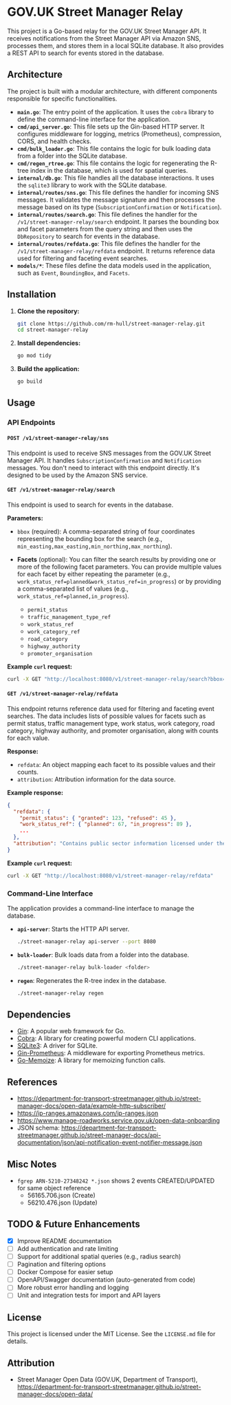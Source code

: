 # GOV.UK Street Manager Relay

This project is a Go-based relay for the GOV.UK Street Manager API. It receives notifications from the Street Manager API via Amazon SNS, processes them, and stores them in a local SQLite database. It also provides a REST API to search for events stored in the database.

## Architecture

The project is built with a modular architecture, with different components responsible for specific functionalities.

-   **`main.go`**: The entry point of the application. It uses the `cobra` library to define the command-line interface for the application.
-   **`cmd/api_server.go`**: This file sets up the Gin-based HTTP server. It configures middleware for logging, metrics (Prometheus), compression, CORS, and health checks.
-   **`cmd/bulk_loader.go`**: This file contains the logic for bulk loading data from a folder into the SQLite database.
-   **`cmd/regen_rtree.go`**: This file contains the logic for regenerating the R-tree index in the database, which is used for spatial queries.
-   **`internal/db.go`**: This file handles all the database interactions. It uses the `sqlite3` library to work with the SQLite database.
-   **`internal/routes/sns.go`**: This file defines the handler for incoming SNS messages. It validates the message signature and then processes the message based on its type (`SubscriptionConfirmation` or `Notification`).
-   **`internal/routes/search.go`**: This file defines the handler for the `/v1/street-manager-relay/search` endpoint. It parses the bounding box and facet parameters from the query string and then uses the `DbRepository` to search for events in the database.
-   **`internal/routes/refdata.go`**: This file defines the handler for the `/v1/street-manager-relay/refdata` endpoint. It returns reference data used for filtering and faceting event searches.
-   **`models/*`**: These files define the data models used in the application, such as `Event`, `BoundingBox`, and `Facets`.

## Installation

1.  **Clone the repository:**

    ```bash
    git clone https://github.com/rm-hull/street-manager-relay.git
    cd street-manager-relay
    ```

2.  **Install dependencies:**

    ```bash
    go mod tidy
    ```

3.  **Build the application:**

    ```bash
    go build
    ```

## Usage

### API Endpoints

#### `POST /v1/street-manager-relay/sns`

This endpoint is used to receive SNS messages from the GOV.UK Street Manager API. It handles `SubscriptionConfirmation` and `Notification` messages. You don't need to interact with this endpoint directly. It's designed to be used by the Amazon SNS service.

#### `GET /v1/street-manager-relay/search`

This endpoint is used to search for events in the database.

**Parameters:**

-   `bbox` (required): A comma-separated string of four coordinates representing the bounding box for the search (e.g., `min_easting,max_easting,min_northing,max_northing`).
-   **Facets** (optional): You can filter the search results by providing one or more of the following facet parameters. You can provide multiple values for each facet by either repeating the parameter (e.g., `work_status_ref=planned&work_status_ref=in_progress`) or by providing a comma-separated list of values (e.g., `work_status_ref=planned,in_progress`).

    -   `permit_status`
    -   `traffic_management_type_ref`
    -   `work_status_ref`
    -   `work_category_ref`
    -   `road_category`
    -   `highway_authority`
    -   `promoter_organisation`

**Example `curl` request:**

```bash
curl -X GET "http://localhost:8080/v1/street-manager-relay/search?bbox=418995,435778,429089,441777&work_status_ref=in_progress,planned"
```

#### `GET /v1/street-manager-relay/refdata`

This endpoint returns reference data used for filtering and faceting event searches. The data includes lists of possible values for facets such as permit status, traffic management type, work status, work category, road category, highway authority, and promoter organisation, along with counts for each value.

**Response:**

-   `refdata`: An object mapping each facet to its possible values and their counts.
-   `attribution`: Attribution information for the data source.

**Example response:**

```json
{
  "refdata": {
    "permit_status": { "granted": 123, "refused": 45 },
    "work_status_ref": { "planned": 67, "in_progress": 89 },
    ...
  },
  "attribution": "Contains public sector information licensed under the Open Government Licence v3.0."
}
```

**Example `curl` request:**

```bash
curl -X GET "http://localhost:8080/v1/street-manager-relay/refdata"
```

### Command-Line Interface

The application provides a command-line interface to manage the database.

-   **`api-server`**: Starts the HTTP API server.

    ```bash
    ./street-manager-relay api-server --port 8080
    ```

-   **`bulk-loader`**: Bulk loads data from a folder into the database.

    ```bash
    ./street-manager-relay bulk-loader <folder>
    ```

-   **`regen`**: Regenerates the R-tree index in the database.

    ```bash
    ./street-manager-relay regen
    ```

## Dependencies

-   [Gin](https://github.com/gin-gonic/gin): A popular web framework for Go.
-   [Cobra](https://github.com/spf13/cobra): A library for creating powerful modern CLI applications.
-   [SQLite3](https://github.com/mattn/go-sqlite3): A driver for SQLite.
-   [Gin-Prometheus](https://github.com/Depado/ginprom): A middleware for exporting Prometheus metrics.
-   [Go-Memoize](https://github.com/kofalt/go-memoize): A library for memoizing function calls.

## References

-   https://department-for-transport-streetmanager.github.io/street-manager-docs/open-data/example-http-subscriber/
-   https://ip-ranges.amazonaws.com/ip-ranges.json
-   https://www.manage-roadworks.service.gov.uk/open-data-onboarding
-   JSON schema: https://department-for-transport-streetmanager.github.io/street-manager-docs/api-documentation/json/api-notification-event-notifier-message.json

## Misc Notes

-   `fgrep ARN-5210-27348242 *.json` shows 2 events CREATED/UPDATED for same object reference
    -   56165.706.json (Create)
    -   56210.476.json (Update)

## TODO & Future Enhancements

-   [x] Improve README documentation
-   [ ] Add authentication and rate limiting
-   [ ] Support for additional spatial queries (e.g., radius search)
-   [ ] Pagination and filtering options
-   [ ] Docker Compose for easier setup
-   [ ] OpenAPI/Swagger documentation (auto-generated from code)
-   [ ] More robust error handling and logging
-   [ ] Unit and integration tests for import and API layers

## License

This project is licensed under the MIT License. See the `LICENSE.md` file for details.

## Attribution

-   Street Manager Open Data (GOV.UK, Department of Transport), https://department-for-transport-streetmanager.github.io/street-manager-docs/open-data/
